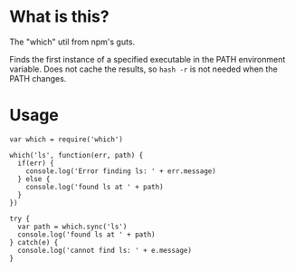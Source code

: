 # What is this?

The "which" util from npm's guts.

Finds the first instance of a specified executable in the PATH
environment variable.  Does not cache the results, so `hash -r` is not
needed when the PATH changes.

# Usage

```
var which = require('which')

which('ls', function(err, path) {
  if(err) {
    console.log('Error finding ls: ' + err.message)
  } else {
    console.log('found ls at ' + path)
  }
})

try {
  var path = which.sync('ls')
  console.log('found ls at ' + path)
} catch(e) {
  console.log('cannot find ls: ' + e.message)
}
```
